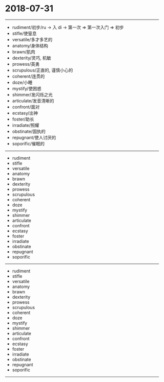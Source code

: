 # 2018-07-31

----

- rudiment/初步/ru -> 入 di -> 第一次 => 第一次入门 => 初步
- stifle/使窒息
- versatile/多才多艺的
- anatomy/身体结构
- brawn/肌肉
- dexterity/灵巧, 机敏
- prowess/英勇
- scrupulous/正直的, 谨慎小心的
- coherent/连贯的
- doze/小睡
- mystify/使困惑
- shimmer/发闪烁之光
- articulate/发音清晰的
- confront/面对
- ecstasy/出神
- foster/助长
- irradiate/照耀
- obstinate/固执的
- repugnant/使人讨厌的
- soporific/催眠的

---

- rudiment
- stifle
- versatile
- anatomy
- brawn
- dexterity
- prowess
- scrupulous
- coherent
- doze
- mystify
- shimmer
- articulate
- confront
- ecstasy
- foster
- irradiate
- obstinate
- repugnant
- soporific

---

- rudiment
- stifle
- versatile
- anatomy
- brawn
- dexterity
- prowess
- scrupulous
- coherent
- doze
- mystify
- shimmer
- articulate
- confront
- ecstasy
- foster
- irradiate
- obstinate
- repugnant
- soporific

---
